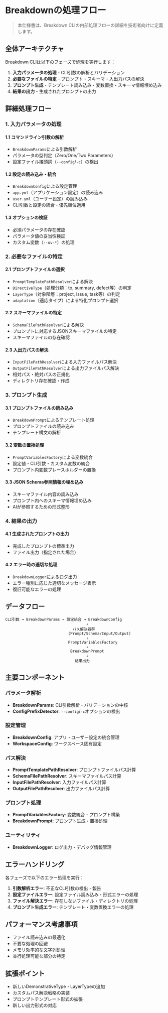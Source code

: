# Breakdownの処理フロー

> 本仕様書は、Breakdown CLIの内部処理フローの詳細を技術者向けに定義します。

## 全体アーキテクチャ

Breakdown CLIは以下のフェーズで処理を実行します：

1. **入力パラメータの処理** - CLI引数の解析とバリデーション
2. **必要なファイルの特定** - プロンプト・スキーマ・入出力パスの解決
3. **プロンプト生成** - テンプレート読み込み・変数置換・スキーマ情報埋め込み
4. **結果の出力** - 生成されたプロンプトの出力

## 詳細処理フロー

### 1. 入力パラメータの処理

#### 1.1 コマンドライン引数の解析
- `BreakdownParams`による引数解析
- パラメータの型判定（Zero/One/Two Parameters）
- 設定ファイル接頭詞（`--config`/`-c`）の検出

#### 1.2 設定の読み込み・統合
- `BreakdownConfig`による設定管理
- `app.yml`（アプリケーション設定）の読み込み
- `user.yml`（ユーザー設定）の読み込み
- CLI引数と設定の統合・優先順位適用

#### 1.3 オプションの検証
- 必須パラメータの存在確認
- パラメータ値の妥当性検証
- カスタム変数（`--uv-*`）の処理

### 2. 必要なファイルの特定

#### 2.1 プロンプトファイルの選択
- `PromptTemplatePathResolver`による解決
- `DirectiveType`（処理分類：to, summary, defect等）の判定
- `LayerType`（対象階層：project, issue, task等）の判定
- `adaptation`（適応タイプ）による特化プロンプト選択

#### 2.2 スキーマファイルの特定
- `SchemaFilePathResolver`による解決
- プロンプトに対応するJSONスキーマファイルの特定
- スキーマファイルの存在確認

#### 2.3 入出力パスの解決
- `InputFilePathResolver`による入力ファイルパス解決
- `OutputFilePathResolver`による出力ファイルパス解決
- 相対パス・絶対パスの正規化
- ディレクトリ存在確認・作成

### 3. プロンプト生成

#### 3.1 プロンプトファイルの読み込み
- `BreakdownPrompt`によるテンプレート処理
- プロンプトファイルの読み込み
- テンプレート構文の解析

#### 3.2 変数の置換処理
- `PromptVariablesFactory`による変数統合
- 設定値・CLI引数・カスタム変数の統合
- プロンプト内変数プレースホルダーの置換

#### 3.3 JSON Schema参照情報の埋め込み
- スキーマファイル内容の読み込み
- プロンプト内へのスキーマ情報埋め込み
- AIが参照するための形式整形

### 4. 結果の出力

#### 4.1 生成されたプロンプトの出力
- 完成したプロンプトの標準出力
- ファイル出力（指定された場合）

#### 4.2 エラー時の適切な処理
- `BreakdownLogger`によるログ出力
- エラー種別に応じた適切なメッセージ表示
- 復旧可能なエラーの処理

## データフロー

```
CLI引数 → BreakdownParams → 設定統合 → BreakdownConfig
                                    ↓
                              パス解決器群
                            (Prompt/Schema/Input/Output)
                                    ↓
                            PromptVariablesFactory
                                    ↓
                             BreakdownPrompt
                                    ↓
                               結果出力
```

## 主要コンポーネント

### パラメータ解析
- **BreakdownParams**: CLI引数解析・バリデーションの中核
- **ConfigPrefixDetector**: `--config`/`-c`オプションの検出

### 設定管理
- **BreakdownConfig**: アプリ・ユーザー設定の統合管理
- **WorkspaceConfig**: ワークスペース固有設定

### パス解決
- **PromptTemplatePathResolver**: プロンプトファイルパス計算
- **SchemaFilePathResolver**: スキーマファイルパス計算
- **InputFilePathResolver**: 入力ファイルパス計算
- **OutputFilePathResolver**: 出力ファイルパス計算

### プロンプト処理
- **PromptVariablesFactory**: 変数統合・プロンプト構築
- **BreakdownPrompt**: プロンプト生成・置換処理

### ユーティリティ
- **BreakdownLogger**: ログ出力・デバッグ情報管理

## エラーハンドリング

各フェーズで以下のエラー処理を実行：

1. **引数解析エラー**: 不正なCLI引数の検出・報告
2. **設定ファイルエラー**: 設定ファイル読み込み・形式エラーの処理
3. **ファイル解決エラー**: 存在しないファイル・ディレクトリの処理
4. **プロンプト生成エラー**: テンプレート・変数置換エラーの処理

## パフォーマンス考慮事項

- ファイル読み込みの最適化
- 不要な処理の回避
- メモリ効率的な文字列処理
- 並行処理可能な部分の特定

## 拡張ポイント

- 新しいDemonstrativeType・LayerTypeの追加
- カスタムパス解決戦略の実装
- プロンプトテンプレート形式の拡張
- 新しい出力形式の対応
